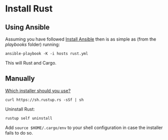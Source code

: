 # Install Rust

## Using Ansible

Assuming you have followed [Install Ansible](install-ansible.md) then is as simple as (from the _playbooks_ folder) running:

```shell
ansible-playbook -K -i hosts rust.yml
```

This will Rust and Cargo.

## Manually

[Which installer should you use?](https://forge.rust-lang.org/infra/other-installation-methods.html#which-installer-should-you-use)

```shell
curl https://sh.rustup.rs -sSf | sh
```

Uninstall Rust:

```shell
rustup self uninstall
```

Add `source $HOME/.cargo/env` to your shell configuration in case the installer fails to do so.
